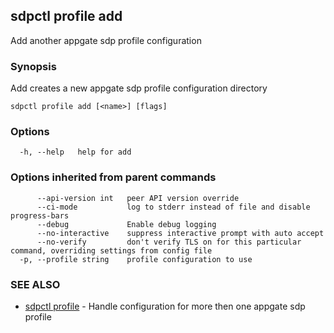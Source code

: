 ## sdpctl profile add

Add another appgate sdp profile configuration

### Synopsis

Add creates a new appgate sdp profile configuration directory

```
sdpctl profile add [<name>] [flags]
```

### Options

```
  -h, --help   help for add
```

### Options inherited from parent commands

```
      --api-version int   peer API version override
      --ci-mode           log to stderr instead of file and disable progress-bars
      --debug             Enable debug logging
      --no-interactive    suppress interactive prompt with auto accept
      --no-verify         don't verify TLS on for this particular command, overriding settings from config file
  -p, --profile string    profile configuration to use
```

### SEE ALSO

* [sdpctl profile](sdpctl_profile.md)	 - Handle configuration for more then one appgate sdp profile


